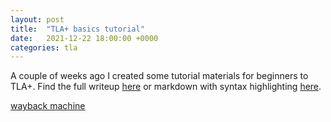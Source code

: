 ```yaml
---
layout: post
title:  "TLA+ basics tutorial"
date:   2021-12-22 18:00:00 +0000
categories: tla
---
```


A couple of weeks ago I created some tutorial materials for beginners to TLA+. Find the full writeup [here](https://mbt.informal.systems/docs/tla_basics_tutorials/tutorial.html) or markdown with syntax highlighting [here](https://github.com/informalsystems/modelator/tree/main/jekyll/docs/tla_basics_tutorials).

[wayback machine](https://web.archive.org/web/20211222144057/https://mbt.informal.systems/docs/tla_basics_tutorials/tutorial.html)
